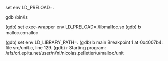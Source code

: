 set env LD_PRELOAD=.

gdb /bin/ls

(gdb) set exec-wrapper env LD_PRELOAD=./libmalloc.so
(gdb) b malloc.c:malloc


(gdb) set env LD_LIBRARY_PATH=.
(gdb) b main
Breakpoint 1 at 0x4007b4: file src/unit.c, line 129.
(gdb) r
Starting program: /afs/cri.epita.net/user/n/ni/nicolas.pelletier/u/malloc/unit